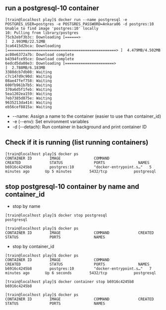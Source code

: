 ## run a postgresql-10 container

```
[train@localhost play]$ docker run --name postgresql -e POSTGRES_USER=postgres -e POSTGRES_PASSWORD=Ankara06 -d postgres:10
Unable to find image 'postgres:10' locally
10: Pulling from library/postgres
75cb2ebf3b3c: Downloading [======>                                            ]  2.993MB/22.52MB
3ca6415d2bca: Downloading [=================================================> ]  4.479MB/4.502MB
ac08e6372a7b: Download complete
b4394fce95ce: Download complete
6edcd5da08e3: Downloading [======================>                            ]  2.788MB/6.183MB
3380dcb7db08: Waiting
c7c147d9c90d: Waiting
08ae47fef758: Waiting
600fb961b7b5: Waiting
370a6d5f1feb: Waiting
5ea1202ea159: Waiting
7eb7385d875e: Waiting
9635213da414: Waiting
eb56cef8815a: Waiting
```

- --name: Assign a name to the container (easier to use than container_id)  
- -e (--env): Set environment variables  
- -d (--detach): Run container in background and print container ID 

## Check if it is running   (list running containers)
```
[train@localhost play]$ docker ps
CONTAINER ID        IMAGE               COMMAND                  CREATED             STATUS              PORTS               NAMES
b6916c4245b8        postgres:10         "docker-entrypoint.s…"   5 minutes ago       Up 5 minutes        5432/tcp            postgresql
```
## stop postgresql-10 container by name and container_id   
- stop by name  
```
[train@localhost play]$ docker stop postgresql
postgresql

[train@localhost play]$ docker ps
CONTAINER ID        IMAGE               COMMAND             CREATED             STATUS              PORTS               NAMES
```
- stop by container_id 
``` 
[train@localhost play]$ docker ps
CONTAINER ID        IMAGE               COMMAND                  CREATED             STATUS              PORTS               NAMES
b6916c4245b8        postgres:10         "docker-entrypoint.s…"   7 minutes ago       Up 6 seconds        5432/tcp            postgresql

[train@localhost play]$ docker container stop b6916c4245b8
b6916c4245b8

[train@localhost play]$ docker ps
CONTAINER ID        IMAGE               COMMAND             CREATED             STATUS              PORTS               NAMES
```